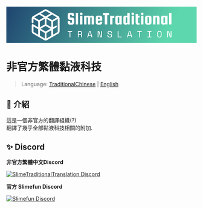![SlimeTraditionalTranslation-Logo](https://raw.githubusercontent.com/SlimeTraditionalTranslation/.github/main/logo/Github/logo.png)

# 非官方繁體黏液科技

> Language: [TraditionalChinese](https://github.com/SlimeTraditionalTranslation/.github/blob/main/profile/README.md) | [English](https://github.com/SlimeTraditionalTranslation/.github/blob/main/profile/README_en_US.md)

## 📢 介紹

這是一個非官方的翻譯組織(?) <br>
翻譯了幾乎全部黏液科技相關的附加. <br>

## ✨ Discord

**非官方繁體中文Discord**

[![SlimeTraditionalTranslation Discord](https://discordapp.com/api/guilds/769186119551156224/widget.png?style=banner2)](https://discord.gg/GF4CwjFXT9)

**官方 Slimefun Discord**

[![Slimefun Discord](https://discordapp.com/api/guilds/565557184348422174/widget.png?style=banner2)](https://discord.gg/slimefun)

